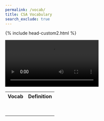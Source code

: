 ```yaml
---
permalink: /vocab/
title: CSA Vocabulary
search_exclude: true
---
```


{% include head-custom2.html %}


<div id="video_wrapper">
  <video autoplay loop>
    <source src="https://drive.google.com/uc?export=view&id=1sd8r1eaSjNPmfyyXhC8PDEOjDMo_23cL" type="video/mp4">
  </video>
  
  <table>
   <tr>
    <th>Vocab</th>
    <th>Definition</th>

   </tr>
   
   <tr>
    <td></td>
    <td></td>

   </tr>
  
   <tr>
    <td></td>
    <td></td>
   </tr>
  
   <tr>
    <td></td>
    <td></td>

   </tr>
  
   <tr>
    <td></td>
    <td></td>

   </tr>
  
   <tr>
    <td></td>
    <td></td>
   </tr>
   
   <tr>
    <td></td>
    <td></td>
   </tr>
   
   <tr>
    <td></td>
    <td></td>
   </tr>
   
   <tr>
    <td></td>
    <td></td>
   </tr>
</div>




